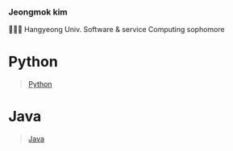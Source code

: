 ### Jeongmok kim
👨🏻‍🎓 Hangyeong Univ. Software & service Computing sophomore

# Python
> [Python](/Python/README.md)

# Java
> [Java](/Java/README.md)
